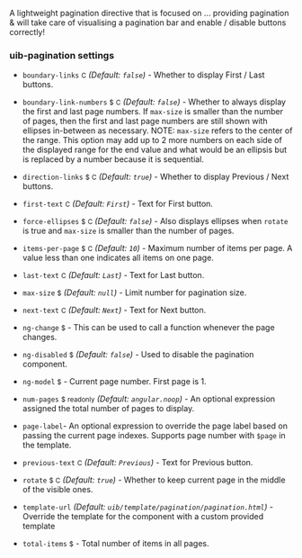 A lightweight pagination directive that is focused on ... providing pagination & will take care of visualising a pagination bar and enable / disable buttons correctly!

### uib-pagination settings

* `boundary-links`
  <small class="badge">C</small>
  _(Default: `false`)_ -
  Whether to display First / Last buttons.

* `boundary-link-numbers`
  <small class="badge">$</small>
  <small class="badge">C</small>
  _(Default: `false`)_ -
  Whether to always display the first and last page numbers. If `max-size` is smaller than the number of pages, then the  first and last page numbers are still shown with ellipses in-between as necessary. NOTE: `max-size` refers to the center of the range. This option may add up to 2 more numbers on each side of the displayed range for the end value and what would be an ellipsis but is replaced by a number because it is sequential.

* `direction-links`
  <small class="badge">$</small>
  <small class="badge">C</small>
  _(Default: `true`)_ -
  Whether to display Previous / Next buttons.

* `first-text`
  <small class="badge">C</small>
  _(Default: `First`)_ -
  Text for First button.

* `force-ellipses`
  <small class="badge">$</small>
  <small class="badge">C</small>
  _(Default: `false`)_ -
  Also displays ellipses when `rotate` is true and `max-size` is smaller than the number of pages.

* `items-per-page`
  <small class="badge">$</small>
  <small class="badge">C</small>
  <i class="glyphicon glyphicon-eye-open"></i>
  _(Default: `10`)_ -
  Maximum number of items per page. A value less than one indicates all items on one page.

* `last-text`
  <small class="badge">C</small>
  _(Default: `Last`)_ -
  Text for Last button.

* `max-size`
  <small class="badge">$</small>
  <i class="glyphicon glyphicon-eye-open"></i>
  _(Default: `null`)_ -
  Limit number for pagination size.

* `next-text`
  <small class="badge">C</small>
  _(Default: `Next`)_ -
  Text for Next button.

* `ng-change`
  <small class="badge">$</small> -
  This can be used to call a function whenever the page changes.

* `ng-disabled`
  <small class="badge">$</small>
  <i class="glyphicon glyphicon-eye-open"></i>
  _(Default: `false`)_ -
  Used to disable the pagination component.

* `ng-model`
  <small class="badge">$</small>
  <i class="glyphicon glyphicon-eye-open"></i> -
  Current page number. First page is 1.

* `num-pages`
  <small class="badge">$</small>
  <small class="badge">readonly</small>
  _(Default: `angular.noop`)_ -
  An optional expression assigned the total number of pages to display.

* `page-label`-
  An optional expression to override the page label based on passing the current page indexes. Supports page number with `$page` in the template.

* `previous-text`
  <small class="badge">C</small>
  _(Default: `Previous`)_ -
  Text for Previous button.

* `rotate`
  <small class="badge">$</small>
  <small class="badge">C</small>
  _(Default: `true`)_ -
  Whether to keep current page in the middle of the visible ones.

* `template-url`
  _(Default: `uib/template/pagination/pagination.html`)_ -
  Override the template for the component with a custom provided template

* `total-items`
  <small class="badge">$</small>
  <i class="glyphicon glyphicon-eye-open"></i> -
  Total number of items in all pages.
